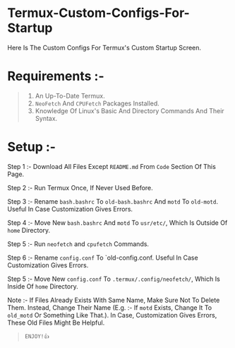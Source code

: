 # Termux-Custom-Configs-For-Startup
Here Is The Custom Configs For Termux's Custom Startup Screen.

# Requirements :- 
> 1. An Up-To-Date Termux.
> 2. `NeoFetch` And `CPUFetch` Packages Installed.
> 3. Knowledge Of Linux's Basic And Directory Commands And Their Syntax.

# Setup :- 
Step 1 :- Download All Files Except `README.md` From `Code` Section Of This Page.

Step 2 :- Run Termux Once, If Never Used Before.

Step 3 :- Rename `bash.bashrc` To `old-bash.bashrc` And `motd` To `old-motd`. Useful In Case Customization Gives Errors.

Step 4 :- Move New `bash.bashrc` And `motd` To `usr/etc/`, Which Is Outside Of `home` Directory.

Step 5 :- Run `neofetch` and `cpufetch` Commands.

Step 6 :- Rename `config.conf` To `old-config.conf. Useful In Case Customization Gives Errors.

Step 5 :- Move New `config.conf` To `.termux/.config/neofetch/`, Which Is Inside Of `home` Directory.

Note :- If Files Already Exists With Same Name, Make Sure Not To Delete Them. Instead, Change Their Name (E.g. :- If `motd` Exists, Change It To `old_motd` Or Something Like That.). In Case, Customization Gives Errors, These Old Files Might Be Helpful.
> `ENJOY!👍`

